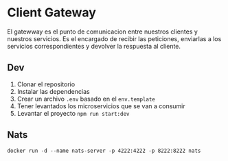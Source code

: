# Client Gateway

El gatewway es el punto de comunicacion entre nuestros clientes y nuestros servicios.
Es el encargado de recibir las peticiones, enviarlas a los servicios correspondientes y devolver la respuesta al cliente.

## Dev

1. Clonar el repositorio
2. Instalar las dependencias
3. Crear un archivo `.env` basado en el `env.template`
4. Tener levantados los microservicios que se van a consumir
5. Levantar el proyecto `npm run start:dev`

## Nats

```
docker run -d --name nats-server -p 4222:4222 -p 8222:8222 nats
```
